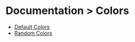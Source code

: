 # Documentation > Colors

- [Default Colors](https://github.com/TheXSolutions/badgify/blob/main/docs/EN/01-colors/00-Default-Colors.md)
- [Random Colors](https://github.com/TheXSolutions/badgify/blob/main/docs/EN/01-colors/01-Random-Colors.md)